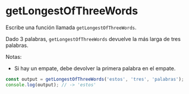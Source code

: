 # getLongestOfThreeWords

Escribe una función llamada `getLongestOfThreeWords`.

Dado 3 palabras, `getLongestOfThreeWords` devuelve la más larga de tres
palabras.

Notas:

- Si hay un empate, debe devolver la primera palabra en el empate.

```js
const output = getLongestOfThreeWords('estos', 'tres', 'palabras');
console.log(output); // -> 'estos'
```
